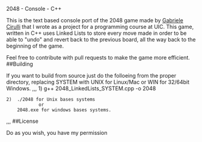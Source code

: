 2048 - Console - C++

This is the text based console port of the 2048 game made by [Gabriele Cirulli](https://github.com/gabrielecirulli/2048)
that I wrote as a project for a programming course at UIC. This game, written in C++ uses Linked Lists to store every move 
made in order to be able to "undo" and revert back to the previous board, all the way back to the beginning of the game.

Feel free to contribute with pull requests to make the game more efficient.
##Building

If you want to build from source just do the folloeing from the proper directory, replacing SYSTEM with UNIX for Linux/Mac 
or WIN for 32/64bit Windows.
,,,
	1)  g++ 2048_LinkedLists_SYSTEM.cpp -o 2048

	
	2)  ./2048 for Unix bases systems
				or
		2048.exe for windows bases systems.
,,,
##License 

Do as you wish, you have my permission
